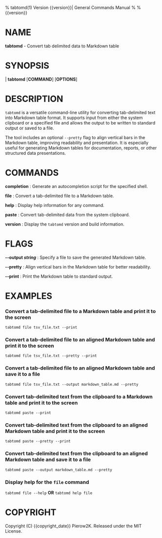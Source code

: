 % tabtomd(1) Version {{version}}| General Commands Manual
%
% {{version}}


NAME
====
**tabtomd** - Convert tab delimited data to Markdown table

SYNOPSIS
========

| **tabtomd** \[**COMMAND**\] \[**OPTIONS**\]

DESCRIPTION
===========

`tabtomd` is a versatile command-line utility for converting tab-delimited
text into Markdown table format. It supports input from either the system
clipboard or a specified file and allows the output to be written to
standard output or saved to a file.

The tool includes an optional `--pretty` flag to align vertical bars in the
Markdown table, improving readability and presentation. It is especially
useful for generating Markdown tables for documentation, reports, or other
structured data presentations.

COMMANDS
========

**completion**
:   Generate an autocompletion script for the specified shell.

**file**
:   Convert a tab-delimited file to a Markdown table.

**help**
:   Display help information for any command.

**paste**
:   Convert tab-delimited data from the system clipboard.

**version**
:   Display the `tabtomd` version and build information.

FLAGS
=====

**\-\-output *string***
:   Specify a file to save the generated Markdown table.

**\-\-pretty**
:   Align vertical bars in the Markdown table for better readability.

**\-\-print**
:   Print the Markdown table to standard output.

EXAMPLES
========

### Convert a tab-delimited file to a Markdown table and print it to the screen

`tabtomd file tsv_file.txt --print`

### Convert a tab-delimited file to an aligned Markdown table and print it to the screen

`tabtomd file tsv_file.txt --pretty --print`

### Convert a tab-delimited file to an aligned Markdown table and save it to a file

`tabtomd file tsv_file.txt --output markdown_table.md --pretty`

### Convert tab-delimited text from the clipboard to a Markdown table and print it to the screen

`tabtomd paste --print`

### Convert tab-delimited text from the clipboard to an aligned Markdown table and print it to the screen

`tabtomd paste --pretty --print`

### Convert tab-delimited text from the clipboard to an aligned Markdown table and save it to a file

`tabtomd paste --output markdown_table.md --pretty`

### Display help for the `file` command

`tabtomd file --help` **OR** `tabtomd help file`

COPYRIGHT
=========

Copyright (C) {{copyright_date}} Pierow2K. Released under the MIT License.
